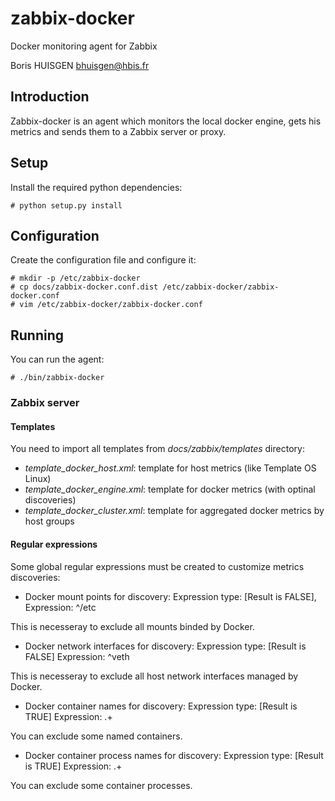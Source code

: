 # zabbix-docker

Docker monitoring agent for Zabbix

Boris HUISGEN <bhuisgen@hbis.fr>

## Introduction

Zabbix-docker is an agent which monitors the local docker engine, gets his metrics and sends them to a Zabbix server or
proxy.

## Setup

Install the required python dependencies:

    # python setup.py install

## Configuration

Create the configuration file and configure it:

    # mkdir -p /etc/zabbix-docker
    # cp docs/zabbix-docker.conf.dist /etc/zabbix-docker/zabbix-docker.conf
    # vim /etc/zabbix-docker/zabbix-docker.conf

## Running

You can run the agent:

    # ./bin/zabbix-docker
    
### Zabbix server

#### Templates

You need to import all templates from *docs/zabbix/templates* directory:

- *template_docker_host.xml*: template for host metrics (like Template OS Linux)
- *template_docker_engine.xml*: template for docker metrics (with optinal discoveries)
- *template_docker_cluster.xml*: template for aggregated docker metrics by host groups

#### Regular expressions

Some global regular expressions must be created to customize metrics discoveries:

* Docker mount points for discovery: Expression type: [Result is FALSE], Expression: ^/etc 

This is necesseray to exclude all mounts binded by Docker.

* Docker network interfaces for discovery: Expression type: [Result is FALSE] Expression: ^veth

This is necesseray to exclude all host network interfaces managed by Docker.

* Docker container names for discovery: Expression type: [Result is TRUE] Expression: .+

You can exclude some named containers.

* Docker container process names for discovery: Expression type: [Result is TRUE] Expression: .+

You can exclude some container processes.
